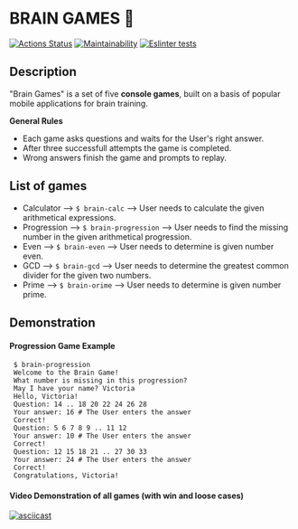 # BRAIN GAMES :game_die:
[![Actions Status](https://github.com/kyrysh/frontend-project-lvl1/workflows/hexlet-check/badge.svg)](https://github.com/kyrysh/frontend-project-lvl1/actions)
[![Maintainability](https://api.codeclimate.com/v1/badges/a99a88d28ad37a79dbf6/maintainability)](https://codeclimate.com/github/codeclimate/codeclimate/maintainability)
[![Eslinter tests](https://github.com/kyrysh/frontend-project-lvl1/workflows/tests%20lint/badge.svg)](https://github.com/kyrysh/frontend-project-lvl1/actions)

## Description
"Brain Games" is a set of five **console games**, built on a basis of popular mobile applications for brain training.

**General Rules**
- Each game asks questions and waits for the User's right answer. 
- After three successfull attempts the game is completed. 
- Wrong answers finish the game and prompts to replay.


## List of games
* Calculator --> `$ brain-calc` --> User needs to calculate the given arithmetical expressions.
* Progression --> `$ brain-progression` --> User needs to find the missing number in the given arithmetical progression.
* Even --> `$ brain-even` --> User needs to determine is given number even.
* GCD --> `$ brain-gcd` --> User needs to determine the greatest common divider for the given two numbers.
* Prime --> `$ brain-orime` --> User needs to determine is given number prime.


## Demonstration

#### Progression Game Example
```
 $ brain-progression
 Welcome to the Brain Game!
 What number is missing in this progression?
 May I have your name? Victoria
 Hello, Victoria!
 Question: 14 .. 18 20 22 24 26 28
 Your answer: 16 # The User enters the answer
 Correct!
 Question: 5 6 7 8 9 .. 11 12
 Your answer: 10 # The User enters the answer
 Correct!
 Question: 12 15 18 21 .. 27 30 33
 Your answer: 24 # The User enters the answer
 Correct!
 Congratulations, Victoria!
```

#### Video Demonstration of all games (with win and loose cases)

[![asciicast](https://asciinema.org/a/Vt8FSRTVtDn30VFVlgOvbwFJa.svg)](https://asciinema.org/a/Vt8FSRTVtDn30VFVlgOvbwFJa)